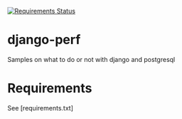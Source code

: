 [![Requirements Status](https://requires.io/github/rodo/django-perf/requirements.svg?branch=master)](https://requires.io/github/rodo/django-perf/requirements/?branch=master)

django-perf
===========

Samples on what to do or not with django and postgresql

Requirements
============

See [requirements.txt]


